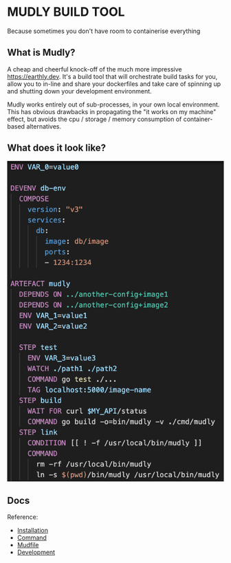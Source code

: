 # MUDLY BUILD TOOL

Because sometimes you don't have room to containerise everything

## What is Mudly?

A cheap and cheerful knock-off of the much more impressive https://earthly.dev. It's a build tool that will orchestrate build tasks for you, allow you to in-line and share your dockerfiles and take care of spinning up and shutting down your development environment.

Mudly works entirely out of sub-processes, in your own local environment. This has obvious drawbacks in propagating the "it works on my machine" effect, but avoids the cpu / storage / memory consumption of container-based alternatives.

## What does it look like?

<img src="./docs/example.png" alt="example mudly file">

## Docs

Reference:
- [Installation](./docs/installation.md)
- [Command](./docs/command-reference.md)
- [Mudfile](./docs/mudfile-reference.md)
- [Development](./docs/dev-notes.md)